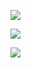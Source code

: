 ![](http://i.imgur.com/ur3ls5B.png)

![](http://i.imgur.com/Od8BBR6.png)

![](http://i.imgur.com/vqrhG77.png)
